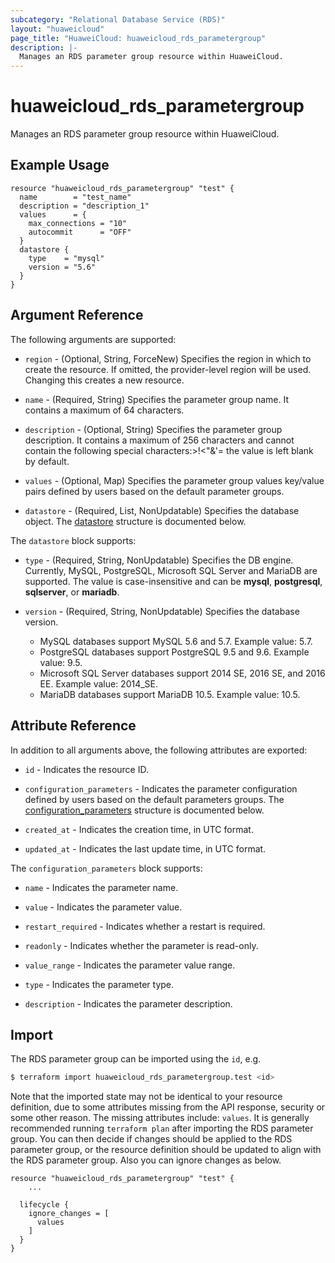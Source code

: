 ```yaml
---
subcategory: "Relational Database Service (RDS)"
layout: "huaweicloud"
page_title: "HuaweiCloud: huaweicloud_rds_parametergroup"
description: |-
  Manages an RDS parameter group resource within HuaweiCloud.
---
```


# huaweicloud_rds_parametergroup

Manages an RDS parameter group resource within HuaweiCloud.

## Example Usage

```hcl
resource "huaweicloud_rds_parametergroup" "test" {
  name        = "test_name"
  description = "description_1"
  values      = {
    max_connections = "10"
    autocommit      = "OFF"
  }
  datastore {
    type    = "mysql"
    version = "5.6"
  }
}
```

## Argument Reference

The following arguments are supported:

* `region` - (Optional, String, ForceNew) Specifies the region in which to create the resource. If omitted, the
  provider-level region will be used. Changing this creates a new resource.

* `name` - (Required, String) Specifies the parameter group name. It contains a maximum of 64 characters.

* `description` - (Optional, String) Specifies the parameter group description. It contains a maximum of 256 characters
  and cannot contain the following special characters:>!<"&'= the value is left blank by default.

* `values` - (Optional, Map) Specifies the parameter group values key/value pairs defined by users based on the default
  parameter groups.

* `datastore` - (Required, List, NonUpdatable) Specifies the database object.
  The [datastore](#datastore_struct) structure is documented below.

<a name="datastore_struct"></a>
The `datastore` block supports:

* `type` - (Required, String, NonUpdatable) Specifies the DB engine. Currently, MySQL, PostgreSQL, Microsoft SQL Server and
  MariaDB are supported. The value is case-insensitive and can be **mysql**, **postgresql**, **sqlserver**, or **mariadb**.

* `version` - (Required, String, NonUpdatable) Specifies the database version.
  + MySQL databases support MySQL 5.6 and 5.7. Example value: 5.7.
  + PostgreSQL databases support PostgreSQL 9.5 and 9.6. Example value: 9.5.
  + Microsoft SQL Server databases support 2014 SE, 2016 SE, and 2016 EE. Example value: 2014_SE.
  + MariaDB databases support MariaDB 10.5. Example value: 10.5.

## Attribute Reference

In addition to all arguments above, the following attributes are exported:

* `id` - Indicates the resource ID.

* `configuration_parameters` - Indicates the parameter configuration defined by users based on the default parameters groups.
  The [configuration_parameters](#configuration_parameters_struct) structure is documented below.

* `created_at` - Indicates the creation time, in UTC format.

* `updated_at` - Indicates the last update time, in UTC format.

<a name="configuration_parameters_struct"></a>
The `configuration_parameters` block supports:

* `name` - Indicates the parameter name.

* `value` - Indicates the parameter value.

* `restart_required` - Indicates whether a restart is required.

* `readonly` - Indicates whether the parameter is read-only.

* `value_range` - Indicates the parameter value range.

* `type` - Indicates the parameter type.

* `description` - Indicates the parameter description.

## Import

The RDS parameter group can be imported using the `id`, e.g.

```bash
$ terraform import huaweicloud_rds_parametergroup.test <id>
```

Note that the imported state may not be identical to your resource definition, due to some attributes missing from the
API response, security or some other reason. The missing attributes include: `values`. It is generally recommended
running `terraform plan` after importing the RDS parameter group. You can then decide if changes should be applied to
the RDS parameter group, or the resource definition should be updated to align with the RDS parameter group. Also you
can ignore changes as below.

```hcl
resource "huaweicloud_rds_parametergroup" "test" {
    ...

  lifecycle {
    ignore_changes = [
      values
    ]
  }
}
```

